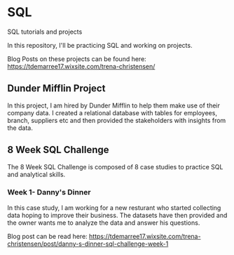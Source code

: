 # SQL
SQL tutorials and projects

In this repository, I'll be practicing SQL and working on projects.

Blog Posts on these projects can be found here: https://tdemarree17.wixsite.com/trena-christensen/

## Dunder Mifflin Project

In this project, I am hired by Dunder Mifflin to help them make use of their company data. I created a relational database with tables for employees, branch, suppliers etc and then provided the stakeholders with insights from the data.

## 8 Week SQL Challenge
The 8 Week SQL Challenge is composed of 8 case studies to practice SQL and analytical skills.

### Week 1- Danny's Dinner
In this case study, I am working for a new resturant who started collecting data hoping to improve their business.
The datasets have then provided and the owner wants me to analyze the data and answer his questions.

Blog post can be read here: https://tdemarree17.wixsite.com/trena-christensen/post/danny-s-dinner-sql-challenge-week-1 
